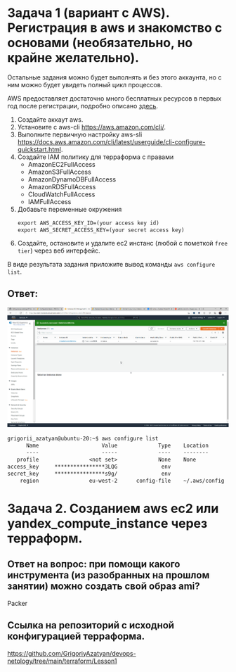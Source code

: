 # Задача 1 (вариант с AWS). Регистрация в aws и знакомство с основами (необязательно, но крайне желательно).

Остальные задания можно будет выполнять и без этого аккаунта, но с ним можно будет увидеть полный цикл процессов. 

AWS предоставляет достаточно много бесплатных ресурсов в первых год после регистрации, подробно описано [здесь](https://aws.amazon.com/free/).
1. Создайте аккаут aws.
1. Установите c aws-cli https://aws.amazon.com/cli/.
1. Выполните первичную настройку aws-sli https://docs.aws.amazon.com/cli/latest/userguide/cli-configure-quickstart.html.
1. Создайте IAM политику для терраформа c правами
    * AmazonEC2FullAccess
    * AmazonS3FullAccess
    * AmazonDynamoDBFullAccess
    * AmazonRDSFullAccess
    * CloudWatchFullAccess
    * IAMFullAccess
1. Добавьте переменные окружения 
    ```
    export AWS_ACCESS_KEY_ID=(your access key id)
    export AWS_SECRET_ACCESS_KEY=(your secret access key)
    ```
1. Создайте, остановите и удалите ec2 инстанс (любой с пометкой `free tier`) через веб интерфейс. 

В виде результата задания приложите вывод команды `aws configure list`.

## Ответ:

![](https://github.com/GrigoriyAzatyan/devops-netology/blob/main/aws.jpg)

```
grigorii_azatyan@ubuntu-20:~$ aws configure list
      Name                    Value             Type    Location
      ----                    -----             ----    --------
   profile                <not set>             None    None
access_key     ****************3LQG              env
secret_key     ****************s9g/              env
    region                eu-west-2      config-file    ~/.aws/config
```


# Задача 2. Созданием aws ec2 или yandex_compute_instance через терраформ. 

## Ответ на вопрос: при помощи какого инструмента (из разобранных на прошлом занятии) можно создать свой образ ami?
Packer

## Ссылка на репозиторий с исходной конфигурацией терраформа.  
https://github.com/GrigoriyAzatyan/devops-netology/tree/main/terraform/Lesson1

